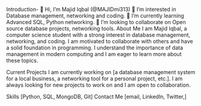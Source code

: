 Introduction- 👋 Hi, I’m Majid Iqbal (@MAJIDmi313)
👀 I’m interested in Database management, networking and coding.
🌱 I’m currently learning Advanced SQL, Python networking.
💞️ I’m looking to collaborate on Open source database projects, networking tools.
About Me
I am Majid Iqbal, a computer science student with a strong interest in database management, networking, and coding. I am motivated to collaborate with others and have a solid foundation in programming. I understand the importance of data management in modern computing and I am eager to learn more about these topics.

Current Projects
I am currently working on [a database management system for a local business, a networking tool for a personal project, etc.]. I am always looking for new projects to work on and I am open to collaboration.

Skills
[Python, SQL, MongoDB, Git]
Contact Me
[email, LinkedIn, Twitter,]
